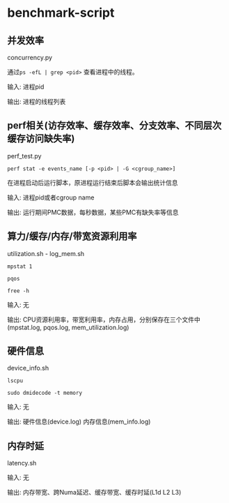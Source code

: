 # benchmark-script

## 并发效率

concurrency.py

通过`ps -efL | grep <pid>` 查看进程中的线程。

输入: 进程pid

输出: 进程的线程列表

## perf相关(访存效率、缓存效率、分支效率、不同层次缓存访问缺失率)

perf_test.py

`perf stat -e events_name [-p <pid> | -G <cgroup_name>]`

在进程启动后运行脚本，原进程运行结束后脚本会输出统计信息

输入: 进程pid或者cgroup name

输出: 运行期间PMC数据，每秒数据，某些PMC有缺失率等信息

## 算力/缓存/内存/带宽资源利用率

utilization.sh
    - log_mem.sh

`mpstat 1`

`pqos`

`free -h`

输入: 无

输出: CPU资源利用率，带宽利用率，内存占用，分别保存在三个文件中(mpstat.log, pqos.log, mem_utilization.log)

## 硬件信息

device_info.sh

`lscpu`

`sudo dmidecode -t memory`

输入: 无

输出: 硬件信息(device.log) 内存信息(mem_info.log)

## 内存时延

latency.sh

输入: 无

输出: 内存带宽、跨Numa延迟、缓存带宽、缓存时延(L1d L2 L3)